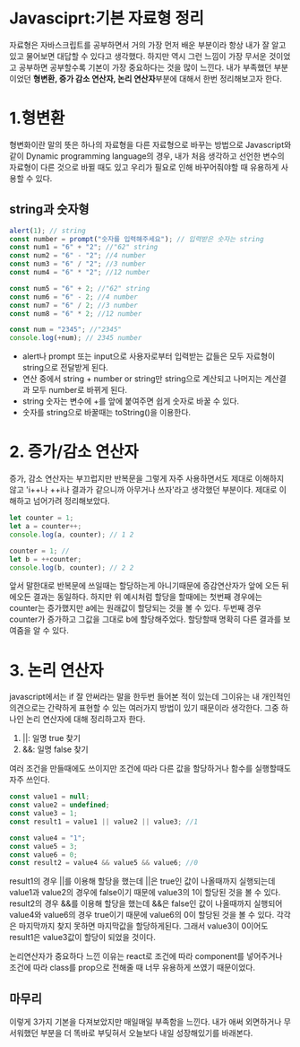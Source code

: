 # Javasciprt:기본 자료형 정리

자료형은 자바스크립트를 공부하면서 거의 가장 먼저 배운 부분이라 항상 내가 잘 알고있고 물어보면 대답할 수 있다고 생각했다.
하지만 역시 그런 느낌이 가장 무서운 것이었고 공부하면 공부할수록 기본이 가장 중요하다는 것을 많이 느낀다.
내가 부족했던 부분이었던 **형변환, 증가 감소 연산자, 논리 연산자**부분에 대해서 한번 정리해보고자 한다.

# 1.형변환

형변화이란 말의 뜻은 하나의 자료형을 다른 자료형으로 바꾸는 방법으로 Javascript와 같이 Dynamic programming language의 경우,
내가 처음 생각하고 선언한 변수의 자료형이 다른 것으로 바뀔 때도 있고 우리가 필요로 인해 바꾸어줘야할 때 유용하게 사용할 수 있다.

## string과 숫자형

```javascript
alert(1); // string
const number = prompt("숫자를 입력해주세요"); // 입력받은 숫자는 string
const num1 = "6" + "2"; //"62" string
const num2 = "6" - "2"; //4 number
const num3 = "6" / "2"; //3 number
const num4 = "6" * "2"; //12 number

const num5 = "6" + 2; //"62" string
const num6 = "6" - 2; //4 number
const num7 = "6" / 2; //3 number
const num8 = "6" * 2; //12 number

const num = "2345"; //"2345"
console.log(+num); // 2345 number
```

- alert나 prompt 또는 input으로 사용자로부터 입력받는 값들은 모두 자료형이 string으로 전달받게 된다.
- 연산 중에서 string + number or string만 string으로 계산되고 나머지는 계산결과 모두 number로 바뀌게 된다.
- string 숫자는 변수에 +를 앞에 붙여주면 쉽게 숫자로 바꿀 수 있다.
- 숫자를 string으로 바꿀때는 toString()을 이용한다.

# 2. 증가/감소 연산자

증가, 감소 연산자는 부끄럽지만 반복문을 그렇게 자주 사용하면서도 제대로 이해하지 않고 'i++나 ++i나 결과가 같으니까 아무거나 쓰자'라고
생각했던 부분이다. 제대로 이해하고 넘어가려 정리해보았다.

```javascript
let counter = 1;
let a = counter++;
console.log(a, counter); // 1 2

counter = 1; //
let b = ++counter;
console.log(b, counter); // 2 2
```

앞서 말한대로 반복문에 쓰일때는 할당하는게 아니기때문에 증감연산자가 앞에 오든 뒤에오든 결과는 동일하다.
하지만 위 예시처럼 할당을 할때에는 첫번째 경우에는 counter는 증가했지만 a에는 원래값이 할당되는 것을 볼 수 있다.
두번째 경우 counter가 증가하고 그값을 그대로 b에 할당해주었다. 할당할때 명확히 다른 결과를 보여줌을 알 수 있다.

# 3. 논리 연산자

javascript에서는 if 잘 안써라는 말을 한두번 들어본 적이 있는데 그이유는 내 개인적인 의견으로는 간략하게 표현할 수 있는
여러가지 방법이 있기 때문이라 생각한다. 그중 하나인 논리 연산자에 대해 정리하고자 한다.

1. ||: 일명 true 찾기
2. &&: 일명 false 찾기

여러 조건을 만들때에도 쓰이지만 조건에 따라 다른 값을 할당하거나 함수를 실행할때도 자주 쓰인다.

```javascript
const value1 = null;
const value2 = undefined;
const value3 = 1;
const result1 = value1 || value2 || value3; //1

const value4 = "1";
const value5 = 3;
const value6 = 0;
const result2 = value4 && value5 && value6; //0
```

result1의 경우 ||를 이용해 할당을 했는데 ||은 true인 값이 나올때까지 실행되는데 value1과 value2의 경우에 false이기 때문에 value3의 1이 할당된 것을 볼 수 있다.
result2의 경우 &&를 이용해 할당을 했는데 &&은 false인 값이 나올때까지 실행되어 value4와 value6의 경우 true이기 때문에 value6의 0이 할당된 것을 볼 수 있다.
각각은 마지막까지 찾지 못하면 마지막값을 할당하게된다. 그래서 value3이 0이어도 result1은 value3값이 할당이 되었을 것이다.

논리연산자가 중요하다 느낀 이유는 react로 조건에 따라 component를 넣어주거나 조건에 따라 class를 prop으로 전해줄 때 너무 유용하게 쓰였기 때문이었다.

## 마무리

이렇게 3가지 기본을 다져보았지만 매일매일 부족함을 느낀다. 내가 애써 외면하거나 무서워했던 부분을 더 똑바로 부딪혀서 오늘보다 내일 성장해있기를 바래본다.
